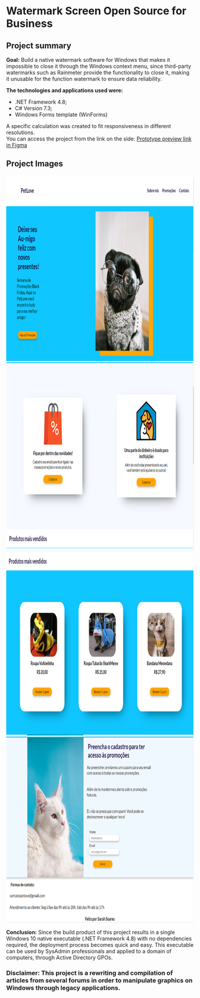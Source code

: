 
# Watermark Screen Open Source for Business

## Project summary

**Goal:** Build a native watermark software for Windows that makes it impossible to close it through the Windows context menu, since third-party watermarks such as Rainmeter provide the functionality to close it, making it unusable for the function watermark to ensure data reliability. 

<b> The technologies and applications used were: </b> 
- .NET Framework 4.8;
- C# Version 7.3;
- Windows Forms template (WinForms)

A specific calculation was created to fit responsiveness in different resolutions. <br>
You can access the project from the link on the side:
<a href="https://www.figma.com/file/Yr99ux0i9N5lMj6gY7Ap5f/Grid-system-template-(Community)-(Copy)?node-id=0%3A1" target="_blank"> Prototype preview link in Figma </a>

## Project Images
 
<img src="https://github.com/sarahsoaressilva/PetFriday/blob/main/img_demostrativas/heading.PNG?raw=true" width="900" height="500">
<img src="https://github.com/sarahsoaressilva/PetFriday/blob/main/img_demostrativas/middle.PNG?raw=true" width="900" height="500">
<img src="https://github.com/sarahsoaressilva/PetFriday/blob/main/img_demostrativas/products.PNG?raw=true" width="900" height="500">
<img src="https://github.com/sarahsoaressilva/PetFriday/blob/main/img_demostrativas/end.PNG?raw=true" width="900" height="500">

**Conclusion:** Since the build product of this project results in a single Windows 10 native executable (.NET Framework 4.8) with no dependencies required, the deployment process becomes quick and easy. This executable can be used by SysAdmin professionals and applied to a domain of computers, through Active Directory GPOs.

### Disclaimer: This project is a rewriting and compilation of articles from several forums in order to manipulate graphics on Windows through legacy applications.
